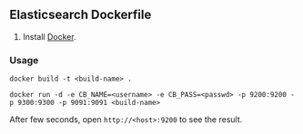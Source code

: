 ## Elasticsearch Dockerfile


1. Install [Docker](https://www.docker.com/).

### Usage

    docker build -t <build-name> .

    docker run -d -e CB_NAME=<username> -e CB_PASS=<passwd> -p 9200:9200 -p 9300:9300 -p 9091:9091 <build-name>


After few seconds, open `http://<host>:9200` to see the result.

